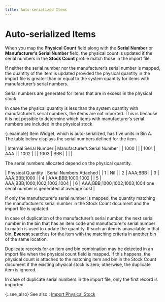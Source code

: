 ```yaml
---
title: Auto-serialized Items
---
```


# Auto-serialized Items


When you map the **Physical Count**  field along with the **Serial Number**  or **Manufacturer’s Serial Number**  field, the physical count is updated if the serial numbers in the **Stock Count** profile match those in the  import file.


If neither the serial number nor the manufacturer’s serial number is  mapped, the quantity of the item is updated provided the physical quantity  in the import file is greater than or equal to the system quantity for  items with manufacturer’s serial numbers.


Serial numbers are generated for items that are in excess in the physical  stock.


In case the physical quantity is less than the system quantity with  manufacturer’s serial numbers, the items are not imported. This is because  it is not possible to determine which items with manufacturer’s serial  numbers are included in the physical stock.


{:.example}
Item Widget, which is auto-serialized, has  five units in Bin A. The table below displays the serial numbers defined  for the item.


| Internal Serial Number | Manufacturer’s Serial Number |
| 1000 |  |
| 1001 | AAA |
| 1002 |  |
| 1003 | BBB |
|  |  |



The serial numbers allocated depend on the physical quantity.


| Physical Quantity | Serial Numbers Attached |
| 1 | Nil |
| 2 | AAA;BBB |
| 3 | AAA;BBB;1000 |
| 4 | AAA;BBB;1000;1002 |
| 5 | AAA;BBB;1000;1002;1003;1004 |
| 6 | AAA;BBB;1000;1002;1003;1004 one serial number is generated at average  cost |



If only the manufacturer’s serial number is mapped, the quantity matching  the manufacturer’s serial number in the Stock Count document and the import  file is updated.


In case of duplication of the manufacturer’s serial number, the next  serial number in the bin that has an item code and manufacturer’s serial  number to match is used to update the quantity. If such an item is unavailable  in that bin, **Everest** searches  for the item with the matching criteria in another bin of the same location.


Duplicate records for an item and bin combination may be detected in  an import file when the physical count field is mapped. If this happens,  the physical count is attached to the matching item and bin in the Stock  Count document if the existing physical stock is zero; otherwise, the  duplicate item is ignored.


In case of duplicate serial numbers in the import file, only the first  record is imported.


{:.see_also}
See also
: [Import Physical  Stock]({{site.wm_baseurl}}/inv-adj/stock-count/update-physical-stock/import_physical_stock.html)
